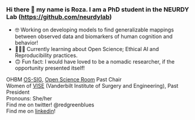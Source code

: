 ### Hi there 👋 my name is Roza. I am a PhD student in the NEURDY Lab (https://github.com/neurdylab) </br>

- 🤓 Working on developing models to find generalizable mappings between observed data and biomarkers of human cognition and behavior!
- 👩🏻‍💻 Currently learning about Open Science; Ethical AI and Reproducibility practices. 
- 🙃 Fun fact: I would have loved to be a nomadic researcher, if the opportunity presented itself! 

OHBM [OS-SIG](https://ossig.netlify.app/), [Open Science Room](https://ohbm.github.io/osr2022/volunteers/) Past Chair </br>
Women of [VISE](https://www.vanderbilt.edu/vise/) (Vanderbilt Institute of Surgery and Engineering), Past President  </br>
Pronouns: She/her </br>
Find me on twitter! @redgreenblues </br>
Find me on [linkedin](https://www.linkedin.com/in/rgbayrak/)! 
